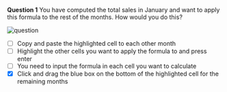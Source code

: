 **Question 1**
You have computed the total sales in January and want to apply this formula to the rest of the months. How would you do this?

![question](images/Q30/question.png)
- [ ] Copy and paste the highlighted cell to each other month
- [ ] Highlight the other cells you want to apply the formula to and press enter
- [ ] You need to input the formula in each cell you want to calculate
- [x] Click and drag the blue box on the bottom of the highlighted cell for the remaining months

